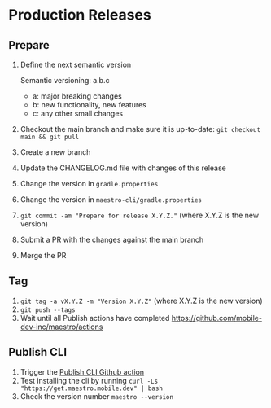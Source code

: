 # Production Releases

## Prepare

1. Define the next semantic version

   Semantic versioning: a.b.c

   - a: major breaking changes
   - b: new functionality, new features
   - c: any other small changes

2. Checkout the main branch and make sure it is up-to-date: `git checkout main && git pull`
3. Create a new branch
4. Update the CHANGELOG.md file with changes of this release
5. Change the version in `gradle.properties`
6. Change the version in `maestro-cli/gradle.properties`
7. `git commit -am "Prepare for release X.Y.Z."` (where X.Y.Z is the new version)
8. Submit a PR with the changes against the main branch
9. Merge the PR

## Tag

1. `git tag -a vX.Y.Z -m "Version X.Y.Z"` (where X.Y.Z is the new version)
2. `git push --tags`
3. Wait until all Publish actions have completed https://github.com/mobile-dev-inc/maestro/actions

## Publish CLI

1. Trigger the [Publish CLI Github action](https://github.com/mobile-dev-inc/maestro/actions/workflows/publish-cli.yml)
2. Test installing the cli by running `curl -Ls "https://get.maestro.mobile.dev" | bash`
3. Check the version number `maestro --version`
